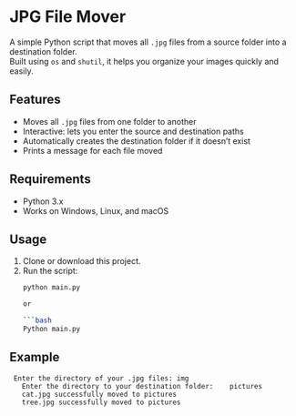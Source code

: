 # JPG File Mover

A simple Python script that moves all `.jpg` files from a source folder into a destination folder.  
Built using `os` and `shutil`, it helps you organize your images quickly and easily.

## Features
- Moves all `.jpg` files from one folder to another
- Interactive: lets you enter the source and destination paths
- Automatically creates the destination folder if it doesn’t exist
- Prints a message for each file moved

## Requirements
- Python 3.x
- Works on Windows, Linux, and macOS

## Usage
1. Clone or download this project.
2. Run the script:
   ```bash
   python main.py
   
   or 
   
   ```bash
   Python main.py
   
## Example

```
 Enter the directory of your .jpg files: img
   Enter the directory to your destination folder:    pictures
   cat.jpg successfully moved to pictures
   tree.jpg successfully moved to pictures
